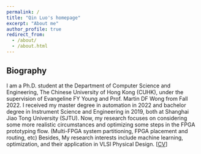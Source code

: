 ```yaml
---
permalink: /
title: "Qin Luo's homepage"
excerpt: "About me"
author_profile: true
redirect_from: 
  - /about/
  - /about.html
---
```


  
Biography
------
I am a Ph.D. student at the Department of Computer Science and Engineering, The Chinese University of Hong Kong (CUHK), under the supervision of Evangeline FY Young and Prof. Martin DF Wong from Fall 2022. I received my master degree in automation in 2022 and bachelor degree in Instrument Science and Engineering in 2019, both at Shanghai Jiao Tong University (SJTU). Now, my research focuses on considering some more realistic circumstances and optimizing some steps in the FPGA prototyping flow. (Multi-FPGA system partitioning, FPGA placement and routing, etc) Besides, My research interests include machine learning, optimization, and their application in VLSI Physical Design. [[CV](https://drive.google.com/file/d/1B7Qgl7jsD4xqBu61x0DASntXo_Svo6rq/view?usp=sharing)]
